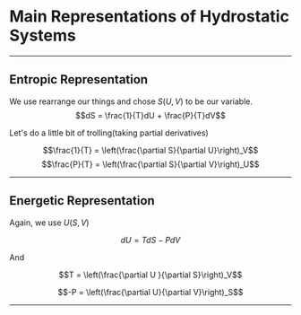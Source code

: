 # Main Representations of Hydrostatic Systems
---
## Entropic Representation 
We use rearrange our things and chose $S(U,V)$ to be our variable.
$$dS = \frac{1}{T}dU + \frac{P}{T}dV$$

Let's do a little bit of trolling(taking partial derivatives)

$$\frac{1}{T} = \left(\frac{\partial S}{\partial U}\right)_V$$
$$\frac{P}{T} = \left(\frac{\partial S}{\partial V}\right)_U$$



---
## Energetic Representation
Again, we use $U(S,V)$

$$dU = TdS - PdV$$

And 

$$T = \left(\frac{\partial U }{\partial S}\right)_V$$

$$-P = \left(\frac{\partial U}{\partial V}\right)_S$$

---

